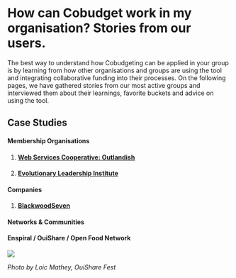 # How can Cobudget work in my organisation? Stories from our users.

The best way to understand how Cobudgeting can be applied in your group is by learning from how other organisations and groups are using the tool and integrating collaborative funding into their processes. On the following pages, we have gathered stories from our most active groups and interviewed them about their learnings, favorite buckets and advice on using the tool.

## Case Studies

#### Membership Organisations

1. #### [Web Services Cooperative: Outlandish](https://greaterthan.gitbooks.io/greaterthan-s-guide-to-collaborative-finance/content/use-case-outlandish.html)
2. #### [Evolutionary Leadership Institute](/case-study-evolutionary-leadership-institute.md)

#### Companies

1. #### [BlackwoodSeven](/case-study-blackwood7.md)

#### Networks & Communities 

#### Enspiral / OuiShare / Open Food Network

![](https://c1.staticflickr.com/5/4295/35937824746_41712f0dce_z.jpg)

_Photo by Loic Mathey, OuiShare Fest_

